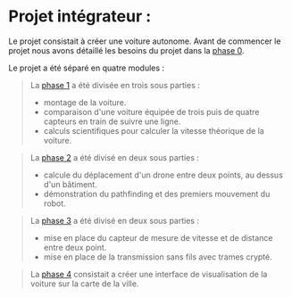 # Projet intégrateur :

Le projet consistait à créer une voiture autonome. Avant de commencer le projet nous avons détaillé les besoins du projet dans la [phase 0](https://github.com/Scordragours/Projet-Integrateur/tree/master/Phase_0).

Le projet a été séparé en quatre modules :
> La [phase 1](https://github.com/Scordragours/Projet-Integrateur/tree/master/Phase_1) a été divisée en trois sous parties :
> - montage de la voiture.
> - comparaison d'une voiture équipée de trois puis de quatre capteurs en train de suivre une ligne.
> - calculs scientifiques pour calculer la vitesse théorique de la voiture.

> La [phase 2](https://github.com/Scordragours/Projet-Integrateur/tree/master/Phase_2) a été divisé en deux sous parties :
> - calcule du déplacement d'un drone entre deux points, au dessus d'un bâtiment.
> - démonstration du pathfinding et des premiers mouvement du robot.

> La [phase 3](https://github.com/Scordragours/Projet-Integrateur/tree/master/Phase_3) a été divisé en deux sous parties :
> - mise en place du capteur de mesure de vitesse et de distance entre deux point.
> - mise en place de la transmission sans fils avec trames crypté.

> La [phase 4](https://github.com/Scordragours/Projet-Integrateur/tree/master/Phase_4) consistait a créer une interface de visualisation de la voiture sur la carte de la ville.
